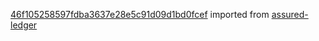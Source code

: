 [46f105258597fdba3637e28e5c91d09d1bd0fcef](https://github.com/insolar/assured-ledger/commit/46f105258597fdba3637e28e5c91d09d1bd0fcef) imported from [assured-ledger](https://github.com/insolar/assured-ledger)
